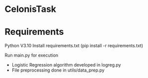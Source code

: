 # CelonisTask

# Requirements
Python V3.10
Install requirements.txt (pip install -r requirements.txt)

Run main.py for execution

- Logistic Regression algorithm developed in logreg.py
- File preprocessing done in utils/data_prep.py